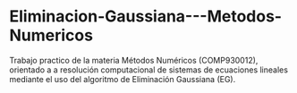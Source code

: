 # Eliminacion-Gaussiana---Metodos-Numericos
Trabajo practico de la materia Métodos Numéricos (COMP930012), orientado a a resolución computacional de sistemas de ecuaciones lineales mediante el uso del algoritmo de Eliminación Gaussiana (EG). 
